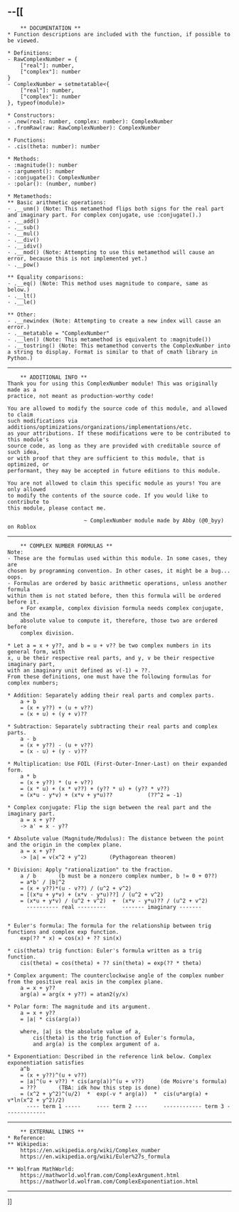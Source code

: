 --[[
--------------------------------------------------------------------------------
		** DOCUMENTATION **														
	* Function descriptions are included with the function, if possible to be viewed.
																				
	* Definitions:																
	- RawComplexNumber = {														
		["real"]: number,														
		["complex"]: number														
	}																			
	- ComplexNumber = setmetatable<{											
		["real"]: number,														
		["complex"]: number														
	}, typeof(module)>															
																				
	* Constructors:																
	- .new(real: number, complex: number): ComplexNumber						
	- .fromRaw(raw: RawComplexNumber): ComplexNumber							
																				
	* Functions:																
	- .cis(theta: number): number												
																				
	* Methods:																	
	- :magnitude(): number														
	- :argument(): number														
	- :conjugate(): ComplexNumber												
	- :polar(): (number, number)												
																				
	* Metamethods:																
	** Basic arithmetic operations:												
	- .__unm() (Note: This metamethod flips both signs for the real part and imaginary part. For complex conjugate, use :conjugate().)
	- .__add()																	
	- .__sub()																	
	- .__mul()																	
	- .__div()																	
	- .__idiv()																	
	- .__mod() (Note: Attempting to use this metamethod will cause an error, because this is not implemented yet.)
	- .__pow()																	
																				
	** Equality comparisons:													
	- .__eq() (Note: This method uses magnitude to compare, same as below.)		
	- .__lt()																	
	- .__le()																	
																				
	** Other:																	
	- .__newindex (Note: Attempting to create a new index will cause an error.)	
	- .__metatable = "ComplexNumber"											
	- .__len() (Note: This metamethod is equivalent to :magnitude())			
	- .__tostring() (Note: This metamethod converts the ComplexNumber into a string to display. Format is similar to that of cmath library in Python.)
																				
--------------------------------------------------------------------------------
		** ADDITIONAL INFO **													
	Thank you for using this ComplexNumber module! This was originally made as a
	practice, not meant as production-worthy code!								
																				
	You are allowed to modify the source code of this module, and allowed to claim
	such modifications via additions/optimizations/organizations/implementations/etc.
	as your attributions. If these modifications were to be contributed to this module's
	source code, as long as they are provided with creditable source of such idea,
	or with proof that they are sufficient to this module, that is optimized, or
	performant, they may be accepted in future editions to this module.
																				
	You are not allowed to claim this specific module as yours! You are only allowed
	to modify the contents of the source code. If you would like to contribute to
	this module, please contact me.												
																				
							~ ComplexNumber module made by Abby (@0_byy) on Roblox
																				
--------------------------------------------------------------------------------
		** COMPLEX NUMBER FORMULAS **											
	Note:																		
	- These are the formulas used within this module. In some cases, they are	
	chosen by programming convention. In other cases, it might be a bug... oops.
	- Formulas are ordered by basic arithmetic operations, unless another formula
	within them is not stated before, then this formula will be ordered before it.
		+ For example, complex division formula needs complex conjugate, and the
		absolute value to compute it, therefore, those two are ordered before	
		complex division.														
																				
	* Let a = x + y??, and b = u + v?? be two complex numbers in its general form, with
	x, u be their respective real parts, and y, v be their respective imaginary part,
	with an imaginary unit defined as v(-1) = ??.									
	From these definitions, one must have the following formulas for complex numbers;
																				
	* Addition: Separately adding their real parts and complex parts.			
		a + b																	
		= (x + y??) + (u + v??)													
		= (x + u) + (y + v)??														
																				
	* Subtraction: Separately subtracting their real parts and complex parts.	
		a - b																	
		= (x + y??) - (u + v??)													
		= (x - u) + (y - v)??														
																				
	* Multiplication: Use FOIL (First-Outer-Inner-Last) on their expanded form.	
		a * b																	
		= (x + y??) * (u + v??)													
		= (x * u) + (x * v??) + (y?? * u) + (y?? * v??)								
		= (x*u - y*v) + (x*v + y*u)??			(??^2 = -1)							
																				
	* Complex conjugate: Flip the sign between the real part and the imaginary part.
		a = x + y??																
		-> a' = x - y??															
																				
	* Absolute value (Magnitude/Modulus): The distance between the point and the origin in the complex plane.
		a = x + y??																
		-> |a| = v(x^2 + y^2)		(Pythagorean theorem)						
																				
	* Division: Apply "rationalization" to the fraction.						
		a / b		(b must be a nonzero complex number, b != 0 + 0??)			
		= a*b' / |b|^2															
		= (x + y??)*(u - v??) / (u^2 + v^2)										
		= [(x*u + y*v) + (x*v - y*u)??] / (u^2 + v^2)								
		= (x*u + y*v) / (u^2 + v^2)  +  (x*v - y*u)?? / (u^2 + v^2)				
		  ---------- real ---------     ------- imaginary -------				
																				
																				
	* Euler's formula: The formula for the relationship between trig functions and complex exp function.
		exp(?? * x) = cos(x) + ?? sin(x)											
																				
	* cis(theta) trig function: Euler's formula written as a trig function.		
		cis(theta) = cos(theta) + ?? sin(theta) = exp(?? * theta)					
																				
	* Complex argument: The counterclockwise angle of the complex number from the positive real axis in the complex plane.
		a = x + y??																
		arg(a) = arg(x + y??) = atan2(y/x)										
																				
	* Polar form: The magnitude and its argument.								
		a = x + y??																
		= |a| * cis(arg(a))														
																				
		where, |a| is the absolute value of a,									
			cis(theta) is the trig function of Euler's formula,					
			and arg(a) is the complex argument of a.							
																				
	* Exponentiation: Described in the reference link below. Complex exponentiation satisfies
		a^b																		
		= (x + y??)^(u + v??)														
		= |a|^(u + v??) * cis(arg(a))^(u + v??)		(de Moivre's formula)		
		= ???		(TBA: idk how this step is done)							
		= (x^2 + y^2)^(u/2)  *  exp(-v * arg(a))  *  cis(u*arg(a) + v*ln(x^2 + y^2)/2)
		  ---- term 1 -----     ---- term 2 ----     ------------ term 3 -------------
																				
--------------------------------------------------------------------------------
		** EXTERNAL LINKS **													
	* Reference:																
	** Wikipedia:																
		https://en.wikipedia.org/wiki/Complex_number							
		https://en.wikipedia.org/wiki/Euler%27s_formula							
																				
	** Wolfram MathWorld:														
		https://mathworld.wolfram.com/ComplexArgument.html						
		https://mathworld.wolfram.com/ComplexExponentiation.html				
--------------------------------------------------------------------------------
]]